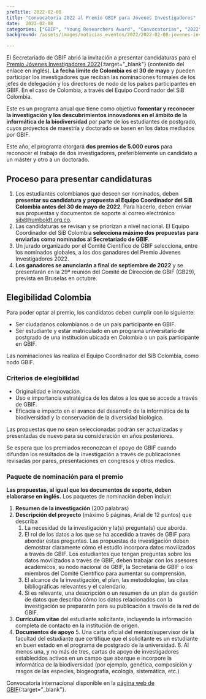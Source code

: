 ```yaml
---
preTitle: 2022-02-08
title: "Convocatoria 2022 al Premio GBIF para Jóvenes Investigadores"
date:  2022-02-08
categories: ["GBIF", "Young Researchers Award", "Convocatorias", "2022"]
background: /assets/images/noticias_eventos/2022/2022-02-08-jovenes-investigadores-GBIF.png

---
```


El Secretariado de GBIF abrió la invitación a presentar candidaturas para el [Premio Jóvenes Investigadores 2022](https://www.gbif.org/article/44SftFORi0A6mwGK4sgAKW/young-researchers-award){:target="_blank"} (contenido del enlace en inglés). **La fecha límite de Colombia es el 30 de mayo** y pueden participar los investigadores que reciban las nominaciones formales de los jefes de delegación y los directores de nodo de los países participantes en GBIF. En el caso de Colombia, a través del Equipo Coordinador del SiB Colombia.

Este es un programa anual que tiene como objetivo **fomentar y reconocer la investigación y los descubrimientos innovadores en el ámbito de la informática de la biodiversidad** por parte de los estudiantes de postgrado, cuyos proyectos de maestría y doctorado se basen en los datos mediados por GBIF.

Este año, el programa otorgará **dos premios de 5.000 euros** para reconocer el trabajo de dos investigadores, preferiblemente un candidato a un máster y otro a un doctorado.


## Proceso para presentar candidaturas


1. Los estudiantes colombianos que deseen ser nominados, deben **presentar su candidatura y propuesta al Equipo Coordinador del SiB Colombia antes del 30 de mayo de 2022**. Para hacerlo, deben enviar sus propuestas y documentos de soporte al correo electrónico [sib@humboldt.org.co](mailto:sib@humboldt.org.co).
2. Las candidaturas se revisan y se priorizan a nivel nacional. El Equipo Coordinador del SiB Colombia **selecciona máximo dos propuestas para enviarlas como nominados al Secretariado de GBIF**.
3. Un jurado organizado por el Comité Científico de GBIF selecciona, entre los nominados globales, a los dos ganadores del Premio Jóvenes Investigadores 2022.
4. **Los ganadores se anunciarán a final de septiembre de 2022** y se presentarán en la 29ª reunión del Comité de Dirección de GBIF (GB29), prevista en Bruselas en octubre.


## Elegibilidad Colombia

Para poder optar al premio, los candidatos deben cumplir con lo siguiente:

* Ser ciudadanos colombianos o de un país participante en GBIF.
* Ser estudiante y estar matriculado en un programa universitario de postgrado de una institución ubicada en Colombia o un país participante en GBIF.

Las nominaciones las realiza el Equipo Coordinador del SiB Colombia, como nodo GBIF. 


### Criterios de elegibilidad


* Originalidad e innovación.
* Uso e importancia estratégica de los datos a los que se accede a través de GBIF.
* Eficacia e impacto en el avance del desarrollo de la informática de la biodiversidad y la conservación de la diversidad biológica.

Las propuestas que no sean seleccionadas podrán ser actualizadas y presentadas de nuevo para su consideración en años posteriores.

Se espera que los premiados reconozcan el apoyo de GBIF cuando difundan los resultados de la investigación a través de publicaciones revisadas por pares, presentaciones en congresos y otros medios.


### Paquete de nominación para el premio

**Las propuestas, al igual que los documentos de soporte, deben elaborarse en inglés.** Los paquetes de nominación deben incluir:


1. **Resumen de la investigación** (200 palabras)
2. **Descripción del proyecto** (máximo 5 páginas, Arial de 12 puntos) que describa
    1. La necesidad de la investigación y la(s) pregunta(s) que aborda.
    2. El rol de los datos a los que se ha accedido a través de GBIF para abordar estas preguntas. Las propuestas de investigación deben demostrar claramente cómo el estudio incorpora datos movilizados a través de GBIF. Los estudiantes que tengan preguntas sobre los datos movilizados a través de GBIF, deben trabajar con los asesores académicos, su nodo nacional de GBIF, la Secretaría de GBIF o los miembros del Comité Científico para aumentar su comprensión.
    3. El alcance de la investigación, el plan, las metodologías, las citas bibliográficas relevantes y el calendario.
    4. Si es relevante, una descripción o un resumen de un plan de gestión de datos que describa cómo los datos relacionados con la investigación se prepararán para su publicación a través de la red de GBIF.
3. **Currículum vitae** del estudiante solicitante, incluyendo la información completa de contacto en la institución de origen.
4. **Documentos de apoyo**
    5. Una carta oficial del mentor/supervisor de la facultad del estudiante que certifique que el solicitante es un estudiante en buen estado en el programa de postgrado de la universidad.
    6. Al menos una, y no más de tres, cartas de apoyo de investigadores establecidos activos en un campo que abarque e incorpore la informática de la biodiversidad (por ejemplo, genética, composición y rasgos de las especies, biogeografía, ecología, sistemática, etc.)

Convocatoria internacional disponible en la [página web de GBIF](https://www.gbif.org/es/news/6PzaBymtwAEvbpXYtb4d1y/convocatoria-de-candidaturas-al-premio-gbif-para-jovenes-investigadores-2022){:target="_blank"}.
